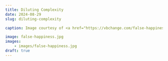 ```yaml
---
title: Diluting Complexity
date: 2024-08-29
slug: diluting-complexity

caption: Image courtesy of <a href="https://vbchange.com/false-happiness/">vbchange.com</a>.

image: false-happiness.jpg
images:
    - images/false-happiness.jpg
draft: true
---
```



